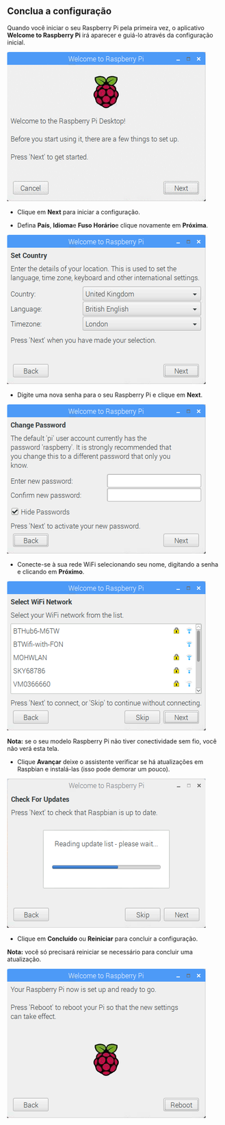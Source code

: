 ## Conclua a configuração

Quando você iniciar o seu Raspberry Pi pela primeira vez, o aplicativo **Welcome to Raspberry Pi** irá aparecer e guiá-lo através da configuração inicial.

![assistente de pi](images/piwiz.gif)

+ Clique em **Next** para iniciar a configuração.

+ Defina **País**, **Idioma**e **Fuso Horário**e clique novamente em **Próxima**.

![país do assistente de pi](images/piwiz2.PNG)

+ Digite uma nova senha para o seu Raspberry Pi e clique em **Next**.

![senha do assistente pi](images/piwiz3.PNG)

+ Conecte-se à sua rede WiFi selecionando seu nome, digitando a senha e clicando em **Próximo**.

![assistente de pi wifi](images/piwiz4.PNG)

**Nota:** se o seu modelo Raspberry Pi não tiver conectividade sem fio, você não verá esta tela.

+ Clique **Avançar** deixe o assistente verificar se há atualizações em Raspbian e instalá-las (isso pode demorar um pouco).

![atualização do assistente pi](images/piwiz6.PNG)

+ Clique em **Concluído** ou **Reiniciar** para concluir a configuração.

**Nota:** você só precisará reiniciar se necessário para concluir uma atualização.

![assistente de pi completo](images/piwiz7.PNG)